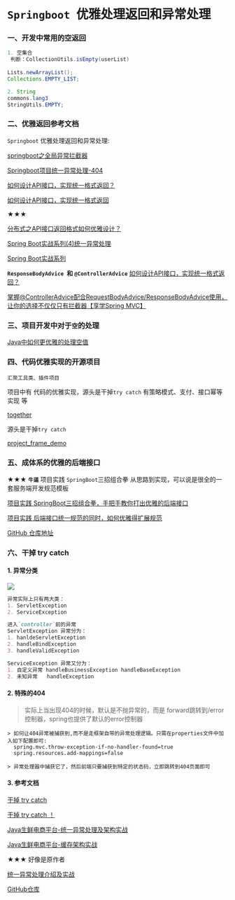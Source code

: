 # `Springboot `优雅处理返回和异常处理

### 一、开发中常用的空返回
```java
1. 空集合
 判断：CollectionUtils.isEmpty(userList)
 
Lists.newArrayList();
Collections.EMPTY_LIST;

2. String 
commons.lang3
StringUtils.EMPTY;

```

### 二、优雅返回参考文档
`Springboot` 优雅处理返回和异常处理:

[springboot之全局异常拦截器](https://blog.csdn.net/qq_36922927/article/details/82026683)

[Springboot项目统一异常处理-404](https://blog.csdn.net/u014229347/article/details/93183143)

[如何设计API接口，实现统一格式返回？](https://www.toutiao.com/i6694404645827117572/)

[如何设计API接口，实现统一格式返回](https://www.jianshu.com/p/2b875befb1d8)

★★★

[分布式之API接口返回格式如何优雅设计？](https://www.codercto.com/a/79710.html)

[Spring Boot实战系列(4)统一异常处理](https://www.imooc.com/article/260354)

[Spring Boot实战系列](https://www.imooc.com/u/2667395/articles?label_id=62)



**`ResponseBodyAdvice `和 `@ControllerAdvice`**
[如何设计API接口，实现统一格式返回？](https://www.toutiao.com/i6694404645827117572/)

[掌握@ControllerAdvice配合RequestBodyAdvice/ResponseBodyAdvice使用，让你的选择不仅仅只有拦截器【享学Spring MVC】](https://blog.csdn.net/f641385712/article/details/101396307)



### 三、项目开发中对于`空`的处理
[Java中如何更优雅的处理空值](https://www.cnblogs.com/niudaben/p/11897961.html)



### 四、代码优雅实现的开源项目

`汇聚工具类、插件项目`

项目中有 代码的优雅实现，源头是干掉`try catch` 有策略模式、支付、接口幂等实现 等

[together](https://github.com/mark988/together)



源头是干掉`try catch` 

[project_frame_demo](https://github.com/ChenXiaoNuo/project_frame_demo)



### 五、成体系的优雅的后端接口

★★★  **`牛逼`**
项目实践 `SpringBoot`三招组合拳
从思路到实现，可以说是很全的一套服务端开发规范模板

[项目实践 SpringBoot三招组合拳，手把手教你打出优雅的后端接口](https://www.jianshu.com/p/b5b8613769db)

[项目实践 后端接口统一规范的同时，如何优雅得扩展规范](https://www.jianshu.com/p/ecc41e873fe3)

[GitHub 仓库地址](https://github.com/RudeCrab/rude-java)


### 六、干掉 try catch 
#### 1. 异常分类
![](png/异常不同阶段的分类.png)

```markdown
异常实际上只有两大类：
1. ServletException
2. ServiceException

进入`controller`前的异常
ServletException 异常分为：
1. hanldeServletException 
2. handleBindException
3. handleValidException

ServiceException 异常又分为：
1. 自定义异常 handleBusinessException handleBaseException
2. 未知异常   handleException

```

#### 2. 特殊的404
> 实际上当出现404的时候，默认是不抛异常的，而是 forward跳转到/error控制器，spring也提供了默认的error控制器
```properties
> 如何让404异常被捕获到,而不是走框架自带的异常处理逻辑。只需在properties文件中加入如下配置即可:
  spring.mvc.throw-exception-if-no-handler-found=true
  spring.resources.add-mappings=false

> 异常处理器中捕获它了，然后前端只要捕获到特定的状态码，立即跳转到404页面即可
```

#### 3. 参考文档
[干掉 try catch](https://mp.weixin.qq.com/s/zdwHINfGng5ffv8L46iETw)

[干掉 try catch ！](https://blog.csdn.net/xcbeyond/article/details/105872632)

[Java生鲜电商平台-统一异常处理及架构实战](https://www.cnblogs.com/jurendage/p/11255197.html)

[Java生鲜电商平台-缓存架构实战](https://www.cnblogs.com/jurendage/p/11269241.html)

★★★ 好像是原作者 

[统一异常处理介绍及实战](https://www.jianshu.com/p/3f3d9e8d1efa)

[GitHub仓库](https://github.com/sprainkle/spring-cloud-advance)
